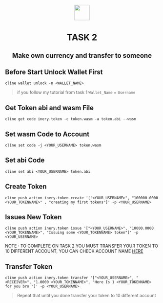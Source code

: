 <p align="center">
    <img  href="inery.io" height="50" height="auto" src="https://user-images.githubusercontent.com/38981255/184088981-3f7376ae-7039-4915-98f5-16c3637ccea3.PNG"">
</p>

<h1 align="center">TASK 2</h1>
<h2 align="center">Make own currency and transfer to someone</h2>

## Before Start Unlock Wallet First
```
cline wallet unlock -n <WALLET_NAME>
```

> if you follow my tutorial from task 1 `Wallet_Name` = `Username`

## Get Token abi and wasm File
```
cline get code inery.token -c token.wasm -a token.abi --wasm
```

## Set wasm Code to Account
```
cline set code -j <YOUR_USERNAME> token.wasm
```

## Set abi Code
```
cline set abi <YOUR_USERNAME> token.abi
```

## Create Token
```
cline push action inery.token create '["<YOUR_USERNAME>", "100000.0000 <YOUR_TOKENNAME>" , "creating my first tokens"]' -p <YOUR_USERNAME>
```

## Issues New Token
```
cline push action inery.token issue '["<YOUR_USERNAME>", "10000.0000 <YOUR_TOKENNAME>", "Issuing some <YOUR_TOKENNAME> token"]' -p <YOUR_USERNAME>
```

NOTE : TO COMPLETE ON TASK 2 YOU MUST TRANSFER YOUR TOKEN TO 10 DIFFERENT ACCOUNT, YOU CAN CHECK ACCOUNT NAME <a href="https://explorer.inery.io/">HERE</a>

## Transfer Token 
```
cline push action inery.token transfer '["<YOUR_USERNAME>", "<RECEIVER>", "1.0000 <YOUR_TOKENNAME>", "Here Is 1 <YOUR_TOKENNAME> for you bro "]' -p <YOUR_USERNAME>
```

> Repeat that until you done transfer your token to 10 different account